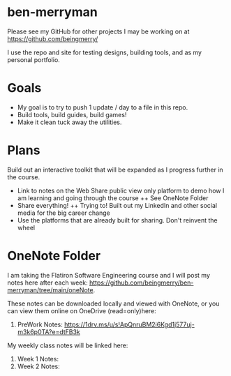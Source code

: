 # ben-merryman
Please see my GitHub for other projects I may be working on at https://github.com/beingmerry/

I use the repo and site for testing designs, building tools, and as my personal portfolio.  

# Goals
+ My goal is to try to push 1 update / day to a file in this repo.  
+ Build tools, build guides, build games!
+ Make it clean tuck away the utilities.

# Plans
Build out an interactive toolkit that will be expanded as I progress further in the course.  
+ Link to notes on the Web Share public view only platform to demo how I am learning and going through the course
++ See OneNote Folder
+ Share everything!
++ Trying to! Built out my LinkedIn and other social media for the big career change
+ Use the platforms that are already built for sharing. Don't reinvent the wheel

# OneNote Folder
I am taking the Flatiron Software Engineering course and I will post my notes here after each week: https://github.com/beingmerry/ben-merryman/tree/main/oneNote. 

These notes can be downloaded locally and viewed with OneNote, or you can view them online on OneDrive (read=only)here:
 1. PreWork Notes: https://1drv.ms/u/s!ApQnruBM2i6Kgd1j577uj-m3k6p0TA?e=dtFB3k

My weekly class notes will be linked here:
 1. Week 1 Notes:
 2. Week 2 Notes:
